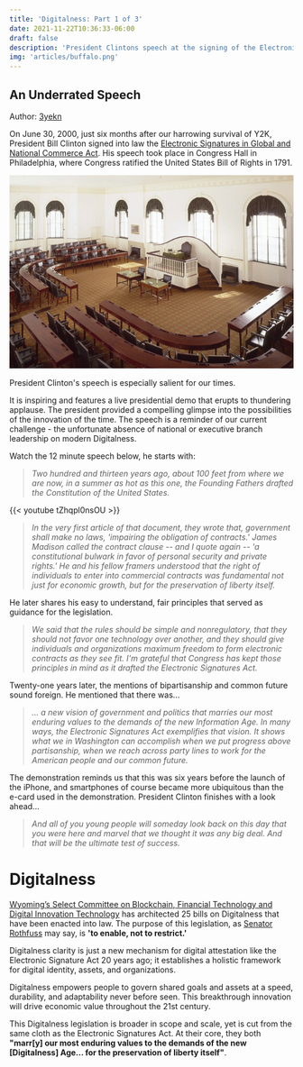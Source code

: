 ```yaml
---
title: 'Digitalness: Part 1 of 3'
date: 2021-11-22T10:36:33-06:00
draft: false
description: 'President Clintons speech at the signing of the Electronic Signatures Act in 2000. A good reference point for a pro-innovation, forward-looking government. Watch here.'
img: 'articles/buffalo.png'
---
```

## An Underrated Speech
Author: [3yekn](https://github.com/3yekn)

On June 30, 2000, just six months after our harrowing survival of Y2K, President Bill Clinton signed into law the [Electronic Signatures in Global and National Commerce Act](https://uscode.house.gov/view.xhtml?req=granuleid%3AUSC-prelim-title15-chapter96&saved=%7CZ3JhbnVsZWlkOlVTQy1wcmVsaW0tdGl0bGUxNS1zZWN0aW9uNzAwMQ%3D%3D%7C%7C%7C0%7Cfalse%7Cprelim&edition=prelim). His speech took place in Congress Hall in Philadelphia, where Congress ratified the United States Bill of Rights in 1791.

![congress-hall](congress-hall.png)

President Clinton's speech is especially salient for our times. 

It is inspiring and features a live presidential demo that erupts to thundering applause. The president provided a compelling glimpse into the possibilities of the innovation of the time. The speech is a reminder of our current challenge - the unfortunate absence of national or executive branch leadership on modern Digitalness. 

Watch the 12 minute speech below, he starts with:

> *Two hundred and thirteen years ago, about 100 feet from where we are now, in a summer as hot as this one, the Founding Fathers drafted the Constitution of the United States.*

 {{< youtube tZhqpl0nsOU >}}

> *In the very first article of that document, they wrote that, government shall make no laws, 'impairing the obligation of contracts.' James Madison called the contract clause -- and I quote again -- 'a constitutional bulwark in favor of personal security and private rights.' He and his fellow framers understood that the right of individuals to enter into commercial contracts was fundamental not just for economic growth, but for the preservation of liberty itself.*

He later shares his easy to understand, fair principles that served as guidance for the legislation.

> *We said that the rules should be simple and nonregulatory, that they should not favor one technology over another, and they should give individuals and organizations maximum freedom to form electronic contracts as they see fit. I'm grateful that Congress has kept those principles in mind as it drafted the Electronic Signatures Act.*

Twenty-one years later, the mentions of bipartisanship and common future sound foreign. He mentioned that there was...

> *… a new vision of government and politics that marries our most enduring values to the demands of the new Information Age. In many ways, the Electronic Signatures Act exemplifies that vision. It shows what we in Washington can accomplish when we put progress above partisanship, when we reach across party lines to work for the American people and our common future.*

The demonstration reminds us that this was six years before the launch of the iPhone, and smartphones of course became more ubiquitous than the e-card used in the demonstration. President Clinton finishes with a look ahead...

> *And all of you young people will someday look back on this day that you were here and marvel that we thought it was any big deal. And that will be the ultimate test of success.*

# Digitalness
[Wyoming’s Select Committee on Blockchain, Financial Technology and Digital Innovation Technology](https://www.wyoleg.gov/Committees/2022/S19) has architected 25 bills on Digitalness that have been enacted into law. The purpose of this legislation, as [Senator Rothfuss](https://twitter.com/rothfuss) may say, is **'to enable, not to restrict.'**  

Digitalness clarity is just a new mechanism for digital attestation like the Electronic Signature Act 20 years ago; it establishes a holistic framework for digital identity, assets, and organizations.  

Digitalness empowers people to govern shared goals and assets at a speed, durability, and adaptability never before seen. This breakthrough innovation will drive economic value throughout the 21st century.

This Digitalness legislation is broader in scope and scale, yet is cut from the same cloth as the Electronic Signatures Act.  At their core, they both **"marr[y] our most enduring values to the demands of the new [Digitalness] Age... for the preservation of liberty itself"**.
